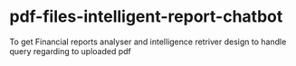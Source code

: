 # pdf-files-intelligent-report-chatbot
To get Financial reports analyser and intelligence retriver design to handle query regarding to uploaded pdf
